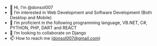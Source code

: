 - 👋 Hi, I’m @donsol007
- 👀 I’m interested in Web Development and Software Development (Both Desktop and Mobile)
- 🌱 I’m proficient in the following programming language, VB.NET, C#, PYTHON, PHP, DART and REACT
- 💞️ I’m looking to collaborate on Django
- 📫 How to reach me (donsol007@gmail.com)

<!---
donsol007/donsol007 is a ✨ special ✨ repository because its `README.md` (this file) appears on your GitHub profile.
You can click the Preview link to take a look at your changes.
--->
